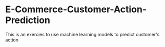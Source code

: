 # E-Commerce-Customer-Action-Prediction
This is an exercies to use machine learning models to predict customer's action 
